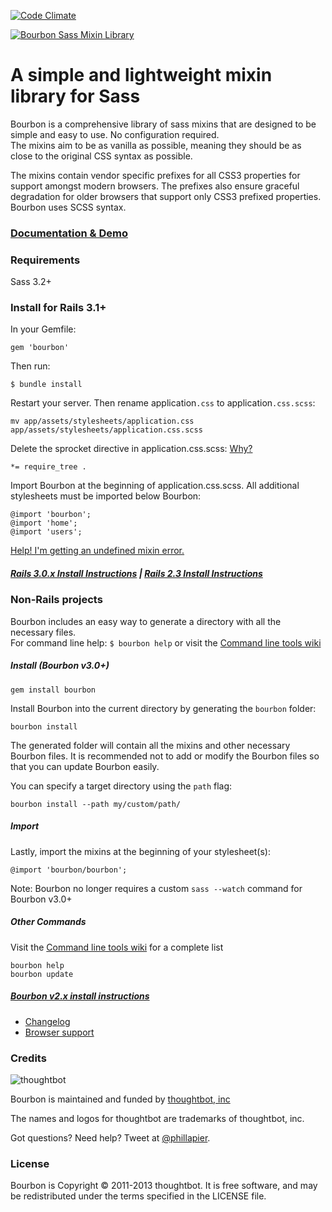 [![Code Climate](https://codeclimate.com/github/thoughtbot/bourbon.png)](https://codeclimate.com/github/thoughtbot/bourbon)

[![Bourbon Sass Mixin Library](http://bourbon.io/images/shared/bourbon-logo.png)](http://bourbon.io)

# A simple and lightweight mixin library for Sass
Bourbon is a comprehensive library of sass mixins that are designed to be simple
and easy to use. No configuration required.  
The mixins aim to be as vanilla as possible, meaning they should be as close to the original CSS syntax as possible.

The mixins contain vendor specific prefixes for all CSS3 properties for support
amongst modern browsers. The prefixes also ensure graceful degradation for older
browsers that support only CSS3 prefixed properties. Bourbon uses SCSS syntax.

### [Documentation & Demo](http://bourbon.io)

### Requirements
Sass 3.2+

### Install for Rails 3.1+
In your Gemfile:

    gem 'bourbon'

Then run:

    $ bundle install

Restart your server. Then rename application`.css` to application`.css.scss`:

    mv app/assets/stylesheets/application.css app/assets/stylesheets/application.css.scss

Delete the sprocket directive in application.css.scss: [Why?](https://github.com/thoughtbot/bourbon/wiki/Rails-Sprockets)

    *= require_tree .

Import Bourbon at the beginning of application.css.scss. All additional stylesheets must be imported below Bourbon:

    @import 'bourbon';
    @import 'home';
    @import 'users';


[Help! I'm getting an undefined mixin error.](https://github.com/thoughtbot/bourbon/wiki/Rails-Help-%5C-Undefined-mixin)

##### [Rails 3.0.x Install Instructions](https://github.com/thoughtbot/bourbon/wiki/Rails-3.0.x-Install) | [Rails 2.3 Install Instructions](https://github.com/thoughtbot/bourbon/wiki/Bourbon-v2.x-or-Rails-2.3-Install)

### Non-Rails projects
Bourbon includes an easy way to generate a directory with all the necessary files.  
For command line help: `$ bourbon help` or visit the [Command line tools wiki](https://github.com/thoughtbot/bourbon/wiki/Command-Line-Tools)

##### Install (Bourbon v3.0+)

    gem install bourbon

Install Bourbon into the current directory by generating the `bourbon` folder:

    bourbon install

The generated folder will contain all the mixins and other necessary Bourbon files. It is recommended not to add or modify the Bourbon files so that you can update Bourbon easily.

You can specify a target directory using the `path` flag:

    bourbon install --path my/custom/path/

##### Import

Lastly, import the mixins at the beginning of your stylesheet(s):

    @import 'bourbon/bourbon';

Note: Bourbon no longer requires a custom `sass --watch` command for Bourbon v3.0+

##### Other Commands
Visit the [Command line tools wiki](https://github.com/thoughtbot/bourbon/wiki/Command-Line-Tools) for a complete list

    bourbon help
    bourbon update
    
##### [Bourbon v2.x install instructions](https://github.com/thoughtbot/bourbon/wiki/Bourbon-v2.x-or-Rails-2.3-Install)


- [Changelog](https://github.com/thoughtbot/bourbon/wiki)
- [Browser support](https://github.com/thoughtbot/bourbon/wiki/Browser-Support)


### Credits
![thoughtbot](http://thoughtbot.com/images/tm/logo.png)

Bourbon is maintained and funded by [thoughtbot, inc](http://thoughtbot.com/community)

The names and logos for thoughtbot are trademarks of thoughtbot, inc.

Got questions? Need help? Tweet at [@phillapier](http://twitter.com/phillapier).

### License
Bourbon is Copyright © 2011-2013 thoughtbot. It is free software, and may be redistributed under the terms specified in the LICENSE file.
